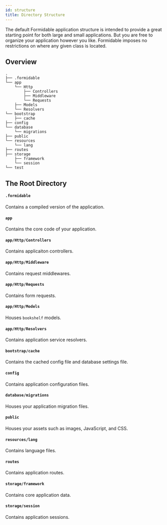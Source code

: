 ```yaml
---
id: structure
title: Directory Structure
---
```


The default Formidable application structure is intended to provide a great starting point for both large and small applications. But you are free to organize your application however you like. Formidable imposes no restrictions on where any given class is located.

## Overview

```text
.
├── .formidable
└── app
    └── Http
        ├── Controllers
        ├── Middleware
        └── Requests
    ├── Models
    └── Resolvers
└── bootstrap
    ├── cache
├── config
└── database
    └── migrations
├── public
└── resources
    └── lang
├── routes
├── storage
	├── framework
	└── session
└── test

```

## The Root Directory

#### `.formidable`

Contains a compiled version of the application.

#### `app`

Contains the core code of your application.

#### `app/Http/Controllers`

Contains applicaiton controllers.

#### `app/Http/Middleware`

Contains request middlewares.

#### `app/Http/Requests`

Contains form requests.

#### `app/Http/Models`

Houses `bookshelf` models.

#### `app/Http/Resolvers`

Contains application service resolvers.

#### `bootstrap/cache`

Contains the cached config file and database settings file.

#### `config`

Contains application configuration files.

#### `database/migrations`

Houses your application migration files.

#### `public`

Houses your assets such as images, JavaScript, and CSS.

#### `resources/lang`

Contains language files.

#### `routes`

Contains application routes.

#### `storage/framework`

Contains core application data.

#### `storage/session`

Contains application sessions.
